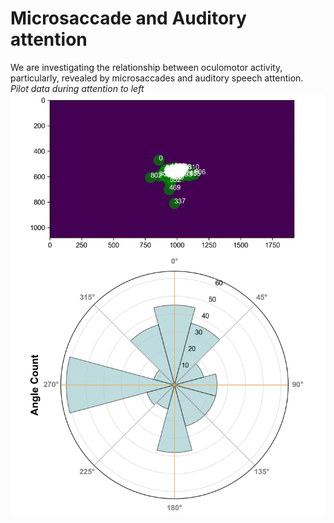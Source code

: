 # Microsaccade and Auditory attention

We are investigating the relationship between oculomotor activity, particularly, revealed by microsaccades and auditory speech attention. <br>
*Pilot data during attention to left*
![pic](images/ms_aud_1.jpg "individual result")
